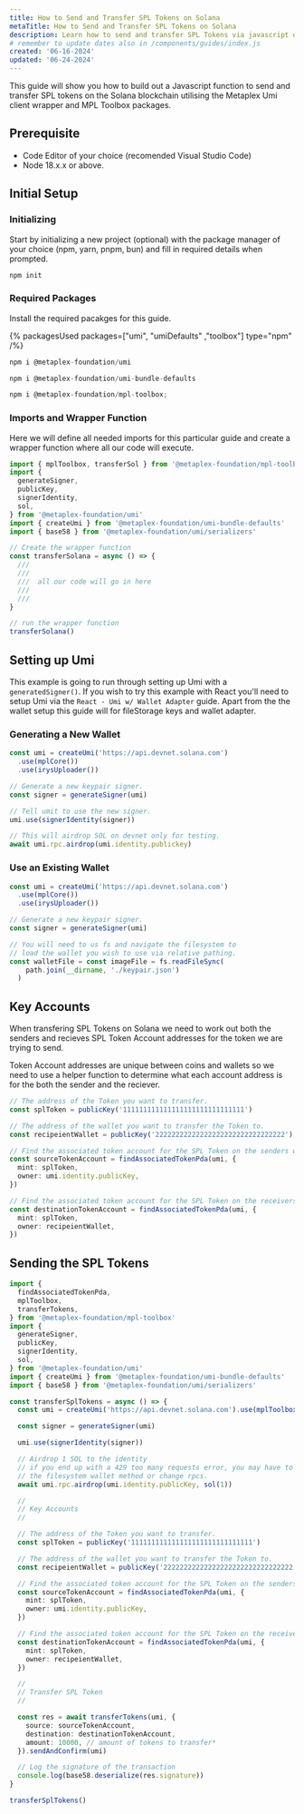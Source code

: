 ```yaml
---
title: How to Send and Transfer SPL Tokens on Solana
metaTitle: How to Send and Transfer SPL Tokens on Solana
description: Learn how to send and transfer SPL Tokens via javascript on the Solana blockchain wih Metaplex packages.
# remember to update dates also in /components/guides/index.js
created: '06-16-2024'
updated: '06-24-2024'
---
```


This guide will show you how to build out a Javascript function to send and transfer SPL tokens on the Solana blockchain utilising the Metaplex Umi client wrapper and MPL Toolbox packages.

## Prerequisite

- Code Editor of your choice (recomended Visual Studio Code)
- Node 18.x.x or above.

## Initial Setup

### Initializing

Start by initializing a new project (optional) with the package manager of your choice (npm, yarn, pnpm, bun) and fill in required details when prompted.

```js
npm init
```

### Required Packages

Install the required pacakges for this guide.

{% packagesUsed packages=["umi", "umiDefaults" ,"toolbox"] type="npm" /%}

```js
npm i @metaplex-foundation/umi
```

```js
npm i @metaplex-foundation/umi-bundle-defaults
```

```js
npm i @metaplex-foundation/mpl-toolbox;
```

### Imports and Wrapper Function

Here we will define all needed imports for this particular guide and create a wrapper function where all our code will execute.

```ts
import { mplToolbox, transferSol } from '@metaplex-foundation/mpl-toolbox'
import {
  generateSigner,
  publicKey,
  signerIdentity,
  sol,
} from '@metaplex-foundation/umi'
import { createUmi } from '@metaplex-foundation/umi-bundle-defaults'
import { base58 } from '@metaplex-foundation/umi/serializers'

// Create the wrapper function
const transferSolana = async () => {
  ///
  ///
  ///  all our code will go in here
  ///
  ///
}

// run the wrapper function
transferSolana()
```

## Setting up Umi

This example is going to run through setting up Umi with a `generatedSigner()`. If you wish to try this example with React you'll need to setup Umi via the `React - Umi w/ Wallet Adapter` guide. Apart from the the wallet setup this guide will for fileStorage keys and wallet adapter.

### Generating a New Wallet

```ts
const umi = createUmi('https://api.devnet.solana.com')
  .use(mplCore())
  .use(irysUploader())

// Generate a new keypair signer.
const signer = generateSigner(umi)

// Tell umit to use the new signer.
umi.use(signerIdentity(signer))

// This will airdrop SOL on devnet only for testing.
await umi.rpc.airdrop(umi.identity.publickey)
```

### Use an Existing Wallet

```ts
const umi = createUmi('https://api.devnet.solana.com')
  .use(mplCore())
  .use(irysUploader())

// Generate a new keypair signer.
const signer = generateSigner(umi)

// You will need to us fs and navigate the filesystem to
// load the wallet you wish to use via relative pathing.
const walletFile = const imageFile = fs.readFileSync(
    path.join(__dirname, './keypair.json')
  )
```

## Key Accounts

When transfering SPL Tokens on Solana we need to work out both the senders and recieves SPL Token Account addresses for the token we are trying to send.

Token Account addresses are unique between coins and wallets so we need to use a helper function to determine what each account address is for the both the sender and the reciever.

```ts
// The address of the Token you want to transfer.
const splToken = publicKey('111111111111111111111111111111')

// The address of the wallet you want to transfer the Token to.
const recipeientWallet = publicKey('22222222222222222222222222222222')

// Find the associated token account for the SPL Token on the senders wallet.
const sourceTokenAccount = findAssociatedTokenPda(umi, {
  mint: splToken,
  owner: umi.identity.publicKey,
})

// Find the associated token account for the SPL Token on the receivers wallet.
const destinationTokenAccount = findAssociatedTokenPda(umi, {
  mint: splToken,
  owner: recipeientWallet,
})
```

## Sending the SPL Tokens

```ts
import {
  findAssociatedTokenPda,
  mplToolbox,
  transferTokens,
} from '@metaplex-foundation/mpl-toolbox'
import {
  generateSigner,
  publicKey,
  signerIdentity,
  sol,
} from '@metaplex-foundation/umi'
import { createUmi } from '@metaplex-foundation/umi-bundle-defaults'
import { base58 } from '@metaplex-foundation/umi/serializers'

const transferSplTokens = async () => {
  const umi = createUmi('https://api.devnet.solana.com').use(mplToolbox())

  const signer = generateSigner(umi)

  umi.use(signerIdentity(signer))

  // Airdrop 1 SOL to the identity
  // if you end up with a 429 too many requests error, you may have to use
  // the filesystem wallet method or change rpcs.
  await umi.rpc.airdrop(umi.identity.publicKey, sol(1))

  //
  // Key Accounts
  //

  // The address of the Token you want to transfer.
  const splToken = publicKey('111111111111111111111111111111')

  // The address of the wallet you want to transfer the Token to.
  const recipeientWallet = publicKey('22222222222222222222222222222222')

  // Find the associated token account for the SPL Token on the senders wallet.
  const sourceTokenAccount = findAssociatedTokenPda(umi, {
    mint: splToken,
    owner: umi.identity.publicKey,
  })

  // Find the associated token account for the SPL Token on the receivers wallet.
  const destinationTokenAccount = findAssociatedTokenPda(umi, {
    mint: splToken,
    owner: recipeientWallet,
  })

  //
  // Transfer SPL Token
  //

  const res = await transferTokens(umi, {
    source: sourceTokenAccount,
    destination: destinationTokenAccount,
    amount: 10000, // amount of tokens to transfer*
  }).sendAndConfirm(umi)

  // Log the signature of the transaction
  console.log(base58.deserialize(res.signature))
}

transferSplTokens()
```

